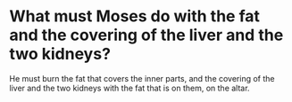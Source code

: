 # What must Moses do with the fat and the covering of the liver and the two kidneys?

He must burn the fat that covers the inner parts, and the covering of the liver and the two kidneys with the fat that is on them, on the altar.
